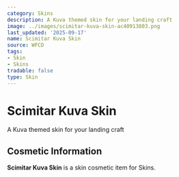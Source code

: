 ```yaml
---
category: Skins
description: A Kuva themed skin for your landing craft
image: ../images/scimitar-kuva-skin-ac40913803.png
last_updated: '2025-09-17'
name: Scimitar Kuva Skin
source: WFCD
tags:
- Skin
- Skins
tradable: false
type: Skin
---
```


# Scimitar Kuva Skin

A Kuva themed skin for your landing craft

## Cosmetic Information

**Scimitar Kuva Skin** is a skin cosmetic item for Skins.

